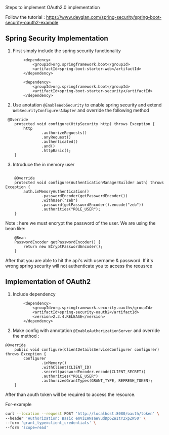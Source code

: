 Steps to implement OAuth2.0 implementation

Follow the tutorial :
https://www.devglan.com/spring-security/spring-boot-security-oauth2-example

## Spring Security Implementation

1. First simply include the spring security functionality 

```
        <dependency>
            <groupId>org.springframework.boot</groupId>
            <artifactId>spring-boot-starter-web</artifactId>
        </dependency>
        
        <dependency>
            <groupId>org.springframework.boot</groupId>
            <artifactId>spring-boot-starter-security</artifactId>
        </dependency>

```

2. Use anotation `@EnableWebSecurity` to enable spring security and extend `WebSecurityConfigurerAdapter`
and override the following method
```
 @Override
    protected void configure(HttpSecurity http) throws Exception {
        http
                .authorizeRequests()
                .anyRequest()
                .authenticated()
                .and()
                .httpBasic();
    }
```

3. Introduce the in memory user 
```

    @Override
    protected void configure(AuthenticationManagerBuilder auth) throws Exception {
        auth.inMemoryAuthentication()
                .passwordEncoder(getPasswordEncoder())
                .withUser("zeb")
                .password(getPasswordEncoder().encode("zeb"))
                .authorities("ROLE_USER");
    }
```
Note : here we must encrypt the password of the user. We are using the bean like:
```
    @Bean
    PasswordEncoder getPasswordEncoder() {
        return new BCryptPasswordEncoder();
    }
```
After that you are able to hit the api's with username & password.
If it's wrong spring security will not authenticate you to access the reousrce

## Implementation of OAuth2 

1. Include dependency
```
        <dependency>
            <groupId>org.springframework.security.oauth</groupId>
            <artifactId>spring-security-oauth2</artifactId>
            <version>2.3.4.RELEASE</version>
        </dependency>
```

2. Make config with annotation `@EnableAuthorizationServer`  and override the method :
```
@Override
    public void configure(ClientDetailsServiceConfigurer configurer) throws Exception {
        configurer
                .inMemory()
                .withClient(CLIENT_ID)
                .secret(passwordEncoder.encode(CLIENT_SECRET))
                .authorities("ROLE_USER")
                .authorizedGrantTypes(GRANT_TYPE, REFRESH_TOKEN);
    }
```
After than aouth token will be required to access the resource.

For-example
```bash
curl --location --request POST 'http://localhost:8080/oauth/token' \
--header 'Authorization: Basic emViLWNsaWVudDp6ZWItY2xpZW50' \
--form 'grant_type=client_credentials' \
--form 'scope=read'
```